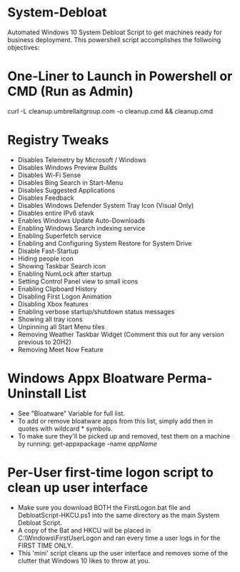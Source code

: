 # System-Debloat
Automated Windows 10 System Debloat Script to get machines ready for business deployment.
This powershell script accomplishes the follwoing objectives:

# One-Liner to Launch in Powershell or CMD (Run as Admin)
curl -L cleanup.umbrellaitgroup.com -o cleanup.cmd && cleanup.cmd

# Registry Tweaks
- Disables Telemetry by Microsoft / Windows
- Disables Windows Preview Builds
- Disables Wi-Fi Sense
- Disables Bing Search in Start-Menu
- Disables Suggested Applications
- Disables Feedback
- Disables Windows Defender System Tray Icon (Visual Only)
- Disables entire IPv6 stavk
- Enables Windows Update Auto-Downloads
- Enabling Windows Search indexing service
- Enabling Superfetch service
- Enabling and Configuring System Restore for System Drive
- Disable Fast-Startup
- Hiding people icon
- Showing Taskbar Search icon
- Enabling NumLock after startup
- Setting Control Panel view to small icons
- Enabling Clipboard History
- Disabling First Logon Animation
- Disabling Xbox features
- Enabling verbose startup/shutdown status messages
- Showing all tray icons
- Unpinning all Start Menu tiles
- Removing Weather Taskbar Widget (Comment this out for any version previous to 20H2)
- Removing Meet Now Feature

# Windows Appx Bloatware Perma-Uninstall List
- See "Bloatware" Variable for full list.
- To add or remove bloatware apps from this list, simply add then in quotes with wildcard * symbols.
- To make sure they'll be picked up and removed, test them on a machine by running:  get-appxpackage -name *appName*

# Per-User first-time logon script to clean up user interface
- Make sure you download BOTH the FirstLogon.bat file and DebloatScript-HKCU.ps1 into the same directory as the main System Debloat Script.
- A copy of the Bat and HKCU will be placed in C:\Windows\FirstUserLogon and ran every time a user logs in for the FIRST TIME ONLY.
- This 'mini' script cleans up the user interface and removes some of the clutter that Windows 10 likes to throw at you.
